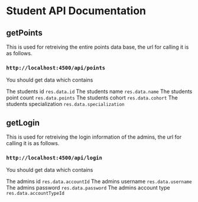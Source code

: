 # Student API Documentation

## getPoints

This is used for retreiving the entire points data base, the url for calling it is as follows.

### `http://localhost:4500/api/points`

You should get data which contains

The students id `res.data.id`
The students name `res.data.name`
The students point count `res.data.points`
The students cohort `res.data.cohort`
The students specialization `res.data.specialization`

## getLogin

This is used for retreiving the login information of the admins, the url for calling it is as follows.

### `http://localhost:4500/api/login`

You should get data which contains

The admins id `res.data.accountId`
The admins username `res.data.username`
The admins password `res.data.password`
The admins account type `res.data.accountTypeId`
